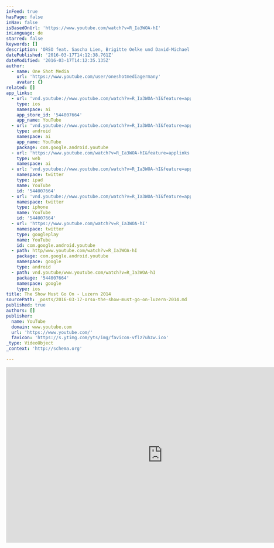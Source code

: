 ```yaml
---
inFeed: true
hasPage: false
inNav: false
isBasedOnUrl: 'https://www.youtube.com/watch?v=R_Ia3WOA-hI'
inLanguage: de
starred: false
keywords: []
description: 'ORSO feat. Sascha Lien, Brigitte Oelke und David-Michael Johnson at the KKL Luzern '
datePublished: '2016-03-17T14:12:38.761Z'
dateModified: '2016-03-17T14:12:35.135Z'
author:
  - name: One Shot Media
    url: 'https://www.youtube.com/user/oneshotmediagermany'
    avatar: {}
related: []
app_links:
  - url: 'vnd.youtube://www.youtube.com/watch?v=R_Ia3WOA-hI&feature=applinks'
    type: ios
    namespace: ai
    app_store_id: '544007664'
    app_name: YouTube
  - url: 'vnd.youtube://www.youtube.com/watch?v=R_Ia3WOA-hI&feature=applinks'
    type: android
    namespace: ai
    app_name: YouTube
    package: com.google.android.youtube
  - url: 'https://www.youtube.com/watch?v=R_Ia3WOA-hI&feature=applinks'
    type: web
    namespace: ai
  - url: 'vnd.youtube://www.youtube.com/watch?v=R_Ia3WOA-hI&feature=applinks'
    namespace: twitter
    type: ipad
    name: YouTube
    id: '544007664'
  - url: 'vnd.youtube://www.youtube.com/watch?v=R_Ia3WOA-hI&feature=applinks'
    namespace: twitter
    type: iphone
    name: YouTube
    id: '544007664'
  - url: 'https://www.youtube.com/watch?v=R_Ia3WOA-hI'
    namespace: twitter
    type: googleplay
    name: YouTube
    id: com.google.android.youtube
  - path: http/www.youtube.com/watch?v=R_Ia3WOA-hI
    package: com.google.android.youtube
    namespace: google
    type: android
  - path: vnd.youtube/www.youtube.com/watch?v=R_Ia3WOA-hI
    package: '544007664'
    namespace: google
    type: ios
title: The Show Must Go On - Luzern 2014
sourcePath: _posts/2016-03-17-orso-the-show-must-go-on-luzern-2014.md
published: true
authors: []
publisher:
  name: YouTube
  domain: www.youtube.com
  url: 'https://www.youtube.com/'
  favicon: 'https://s.ytimg.com/yts/img/favicon-vflz7uhzw.ico'
_type: VideoObject
_context: 'http://schema.org'

---
```

<iframe src="https://cdn.embedly.com/widgets/media.html?src=https%3A%2F%2Fwww.youtube.com%2Fembed%2FR_Ia3WOA-hI%3Ffeature%3Doembed&amp;url=https%3A%2F%2Fwww.youtube.com%2Fwatch%3Fv%3DR_Ia3WOA-hI&amp;image=https%3A%2F%2Fi.ytimg.com%2Fvi%2FR_Ia3WOA-hI%2Fhqdefault.jpg&amp;key=b7d04c9b404c499eba89ee7072e1c4f7&amp;type=text%2Fhtml&amp;schema=youtube" width="854" height="480" scrolling="no" frameborder="0" allowfullscreen="allowfullscreen" style=""></iframe>
